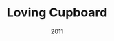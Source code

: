 ---
title: Loving Cupboard
_img: loving-cupboard.jpg
size: 13 x 13 inches, Framed
medium: Ink on 140-pound Watercolor Paper
date: 2011
_render: false
--- 